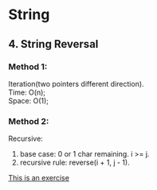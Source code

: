 # String 
## 4. String Reversal
### Method 1:   
Iteration(two pointers different direction).   
Time: O(n);   
Space: O(1);   

### Method 2: 
Recursive:    
1. base case: 0 or 1 char remaining.  i >= j.   
2. recursive rule: reverse(i + 1, j - 1).    




[This is an exercise](https://github.com/tonglyu/Laicode/blob/master/Class9_StringII/ReverseString.java)

